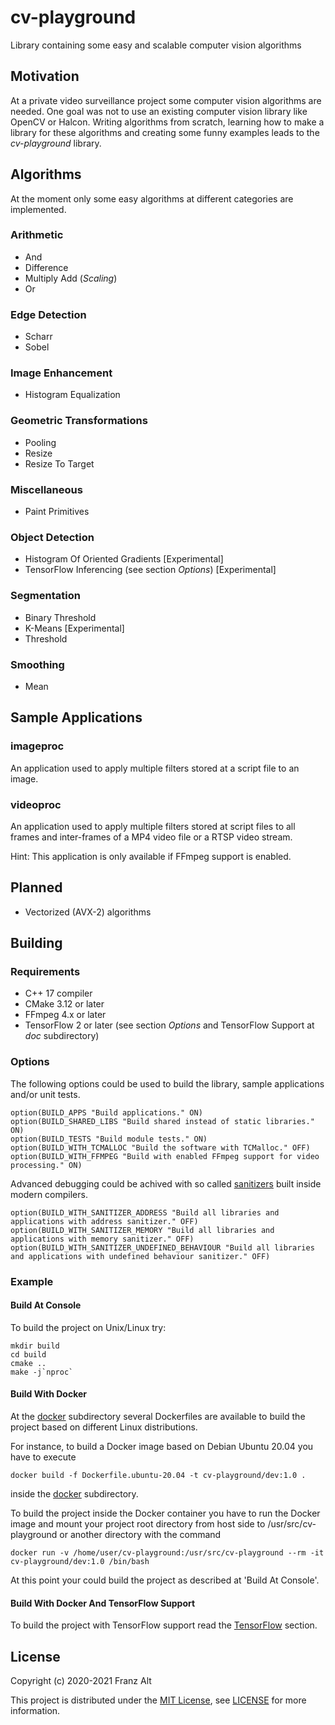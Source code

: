 # cv-playground

Library containing some easy and scalable computer vision algorithms

## Motivation

At a private video surveillance project some computer vision algorithms are needed. One goal was not to use an existing computer vision library like OpenCV or Halcon. Writing algorithms from scratch, learning how to make a library for these algorithms and creating some funny examples leads to the *cv-playground* library.

## Algorithms

At the moment only some easy algorithms at different categories are implemented.

### Arithmetic

* And
* Difference
* Multiply Add (*Scaling*)
* Or

### Edge Detection

* Scharr
* Sobel

### Image Enhancement

* Histogram Equalization

### Geometric Transformations

* Pooling
* Resize
* Resize To Target

### Miscellaneous

* Paint Primitives

### Object Detection

* Histogram Of Oriented Gradients [Experimental]
* TensorFlow Inferencing (see section *Options*) [Experimental]

### Segmentation

* Binary Threshold
* K-Means [Experimental]
* Threshold

### Smoothing

* Mean

## Sample Applications

### imageproc

An application used to apply multiple filters stored at a script file to an image.

### videoproc

An application used to apply multiple filters stored at script files to all frames and inter-frames of a MP4 video file or a RTSP video stream.

Hint: This application is only available if FFmpeg support is enabled.

## Planned

* Vectorized (AVX-2) algorithms

## Building

### Requirements

* C++ 17 compiler
* CMake 3.12 or later
* FFmpeg 4.x or later
* TensorFlow 2 or later (see section *Options* and TensorFlow Support at *doc* subdirectory)

### Options

The following options could be used to build the library, sample applications and/or unit tests.

    option(BUILD_APPS "Build applications." ON)
    option(BUILD_SHARED_LIBS "Build shared instead of static libraries." ON)
    option(BUILD_TESTS "Build module tests." ON)
    option(BUILD_WITH_TCMALLOC "Build the software with TCMalloc." OFF)
    option(BUILD_WITH_FFMPEG "Build with enabled FFmpeg support for video processing." ON)

Advanced debugging could be achived with so called [sanitizers](https://hpc-wiki.info/hpc/Compiler_Sanitizers) built inside modern compilers.
    
    option(BUILD_WITH_SANITIZER_ADDRESS "Build all libraries and applications with address sanitizer." OFF)
    option(BUILD_WITH_SANITIZER_MEMORY "Build all libraries and applications with memory sanitizer." OFF)
    option(BUILD_WITH_SANITIZER_UNDEFINED_BEHAVIOUR "Build all libraries and applications with undefined behaviour sanitizer." OFF)

### Example

#### Build At Console

To build the project on Unix/Linux try:

    mkdir build
    cd build
    cmake ..
    make -j`nproc`

#### Build With Docker

At the [docker](docker) subdirectory several Dockerfiles are available to build the project based on different Linux distributions.

For instance, to build a Docker image based on Debian Ubuntu 20.04 you have to execute

    docker build -f Dockerfile.ubuntu-20.04 -t cv-playground/dev:1.0 .

inside the [docker](docker) subdirectory.

To build the project inside the Docker container you have to run the Docker image and mount your project root directory from host side to /usr/src/cv-playground or another directory with the command

    docker run -v /home/user/cv-playground:/usr/src/cv-playground --rm -it cv-playground/dev:1.0 /bin/bash

At this point your could build the project as described at 'Build At Console'.

#### Build With Docker And TensorFlow Support

To build the project with TensorFlow support read the [TensorFlow](./doc/TensorFlowSupport.md) section.

## License

Copyright (c) 2020-2021 Franz Alt

This project is distributed under the [MIT License](https://opensource.org/licenses/MIT), see [LICENSE](./LICENSE) for more information.
